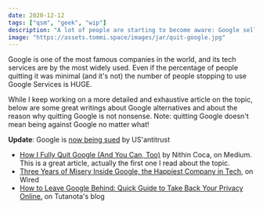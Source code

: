 ```yaml
---
date: 2020-12-12
tags: ["qsm", "geek", "wip"]
description: "A lot of people are starting to become aware: Google sells our data to earn money. This is why I'm quitting it."
image: "https://assets.tommi.space/images/jar/quit-google.jpg"
---
```

Google is one of the most famous companies in the world, and its tech services are by the most widely used. Even if the percentage of people quitting it was minimal (and it's not) the number of people stopping to use Google Services is HUGE.

While I keep working on a more detailed and exhaustive article on the topic, below are some great writings about Google alternatives and about the reason why quitting Google is not nonsense. Note: quitting Google doesn't mean being against Google no matter what!

**Update**: Google is [now being sued](https://via.hypothes.is/https://www.nytimes.com/2020/10/20/technology/google-lawsuit.html "Why the Government Is Suing Google on Wired") by US'antitrust

- [How I Fully Quit Google \(And You Can, Too\)](https://medium.com/s/story/how-i-fully-quit-google-and-you-can-too-4c2f3f85793a "How I Fully Quit Google \(And You Can, Too\) by Nithin Coca") by Nithin Coca, on Medium.\
This is a great article, actually the first one I read about the topic.
- [Three Years of Misery Inside Google, the Happiest Company in Tech](https://www.wired.com/story/inside-google-three-years-misery-happiest-company-tech/ "Three Years of Misery Inside Google, the Happiest Company in Tech on Wired"), on Wired
- [How to Leave Google Behind: Quick Guide to Take Back Your Privacy Online.](https://tutanota.com/blog/posts/how-to-leave-google-gmail/ "How to Leave Google Behind: Quick Guide to Take Back Your Privacy Online by Tutanota") on Tutanota's blog